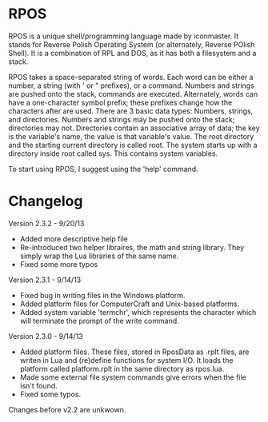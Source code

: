 RPOS
====

RPOS is a unique shell/programming language made by iconmaster. It stands for Reverse Polish Operating System (or alternately, Reverse POlish Shell). It is a combination of RPL and DOS, as it has both a filesystem and a stack.

RPOS takes a space-separated string of words. Each word can be either a number, a string (with ' or " prefixes), or a command. Numbers and strings are pushed onto the stack, commands are executed. Alternately, words can have a one-character symbol prefix; these prefixes change how the characters after are used. There are 3 basic data types: Numbers, strings, and directories. Numbers and strings may be pushed onto the stack; directories may not. Directories contain an associative array of data; the key is the variable's name, the value is that variable's value. The root directory and the starting current directory is called root. The system starts up with a directory inside root called sys. This contains system variables.

To start using RPOS, I suggest using the 'help' command.

Changelog
=========

Version 2.3.2 - 9/20/13
* Added more descriptive help file
* Re-introduced two helper libraires, the math and string library. They simply wrap the Lua libraries of the same name.
* Fixed some more typos

Version 2.3.1 - 9/14/13
* Fixed bug in writing files in the Windows platform.
* Added platform files for ComputerCraft and Unix-based platforms.
* Added system variable 'termchr', which represents the character which will terminate the prompt of the write command.

Version 2.3.0 - 9/14/13
* Added platform files. These files, stored in RposData as .rplt files, are writen in Lua and (re)define functions for system I/O. It loads the platform called platform.rplt in the same directory as rpos.lua.
* Made some external file system commands give errors when the file isn't found.
* Fixed some typos.

Changes before v2.2 are unkwown.
